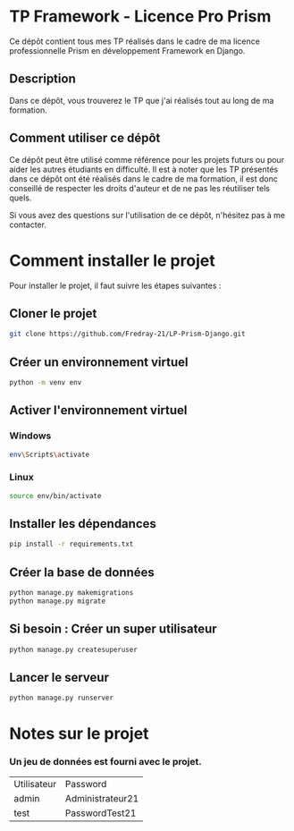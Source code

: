 # TP Framework - Licence Pro Prism

Ce dépôt contient tous mes TP réalisés dans le cadre de ma licence professionnelle Prism en développement Framework en
Django.

## Description

Dans ce dépôt, vous trouverez le TP que j'ai réalisés tout au long de ma formation.

## Comment utiliser ce dépôt

Ce dépôt peut être utilisé comme référence pour les projets futurs ou pour aider les autres étudiants en difficulté. Il
est à noter que les TP présentés dans ce dépôt ont été réalisés dans le cadre de ma formation, il est donc conseillé de
respecter les droits d'auteur et de ne pas les réutiliser tels quels.

Si vous avez des questions sur l'utilisation de ce dépôt, n'hésitez pas à me contacter.

# Comment installer le projet

Pour installer le projet, il faut suivre les étapes suivantes :

## Cloner le projet

``` bash
git clone https://github.com/Fredray-21/LP-Prism-Django.git
```

## Créer un environnement virtuel

``` bash
python -m venv env
```

## Activer l'environnement virtuel
### Windows
``` bash
env\Scripts\activate
```

### Linux
``` bash
source env/bin/activate
```

## Installer les dépendances

``` bash
pip install -r requirements.txt
```

## Créer la base de données

``` bash
python manage.py makemigrations
python manage.py migrate
```

## Si besoin : Créer un super utilisateur

``` bash
python manage.py createsuperuser
```

## Lancer le serveur

``` bash
python manage.py runserver
```

# Notes sur le projet

### Un jeu de données est fourni avec le projet.

<table>
<tr>
<td>Utilisateur</td>
<td>Password</td>
</tr>
<tr>
<td>admin</td>
<td>Administrateur21</td>
</tr>
<tr>
<td>test</td>
<td>PasswordTest21</td>
</tr>
</table>

